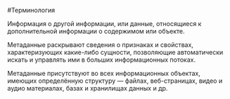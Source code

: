 #Терминология 

Информация о другой информации, или данные, относящиеся к дополнительной информации о содержимом или объекте.

Метаданные раскрывают сведения о признаках и свойствах, характеризующих какие-либо сущности, позволяющие автоматически искать и управлять ими в больших информационных потоках.

Метаданные присутствуют во всех информационных объектах, имеющих определённую структуру — файлах, веб-страницах, видео и аудио материалах, базах и хранилищах данных и др.